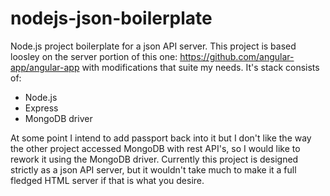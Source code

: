 nodejs-json-boilerplate
=======================

Node.js project boilerplate for a json API server.  This project is based
loosley on the server portion of this one: https://github.com/angular-app/angular-app with
modifications that suite my needs.  It's stack consists of:

* Node.js
* Express
* MongoDB driver

At some point I intend to add passport back into it but I don't like the way
the other project accessed MongoDB with rest API's, so I would like to rework
it using the MongoDB driver.  Currently this project is designed strictly as
a json API server, but it wouldn't take much to make it a full fledged HTML
server if that is what you desire.
